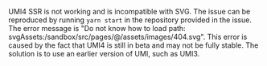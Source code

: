 UMI4 SSR is not working and is incompatible with SVG. The issue can be reproduced by running `yarn start` in the repository provided in the issue. The error message is "Do not know how to load path: svgAssets:/sandbox/src/pages/@/assets/images/404.svg". This error is caused by the fact that UMI4 is still in beta and may not be fully stable. The solution is to use an earlier version of UMI, such as UMI3.
